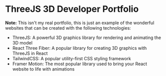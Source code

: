 # ThreeJS 3D Developer Portfolio

**Note:** This isn't my real portfolio, this is just an example of the wonderful websites that can be created with the following technologies:

- ThreeJS:            A powerful 3D graphics library for rendering and animating the 3D model
- React Three Fiber:  A popular library for creating 3D graphics with ThreeJS in React
- TailwindCSS:        A popular utility-first CSS styling framework
- Framer Motion:      The most popular library used to bring your React website to life with animations

